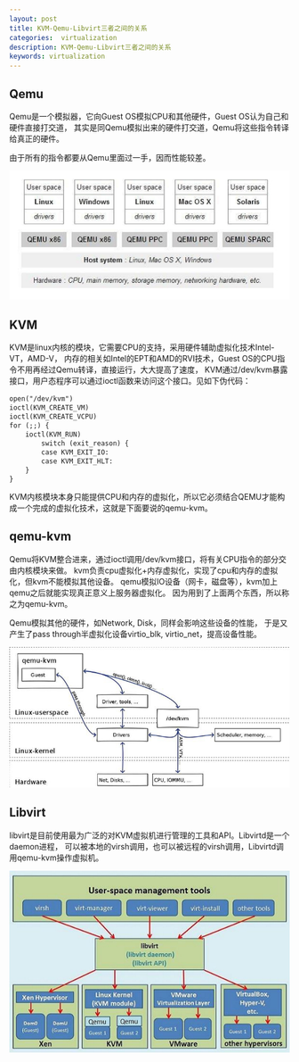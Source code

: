 ```yaml
---
layout: post
title: KVM-Qemu-Libvirt三者之间的关系
categories:  virtualization
description: KVM-Qemu-Libvirt三者之间的关系
keywords: virtualization
---
```

## Qemu

Qemu是一个模拟器，它向Guest OS模拟CPU和其他硬件，Guest OS认为自己和硬件直接打交道，
其实是同Qemu模拟出来的硬件打交道，Qemu将这些指令转译给真正的硬件。

由于所有的指令都要从Qemu里面过一手，因而性能较差。

![qemu](/images/virtualization/wKiom1WdDYyjiVZiAAECBtAEQ5E590.jpg)

## KVM

KVM是linux内核的模块，它需要CPU的支持，采用硬件辅助虚拟化技术Intel-VT，AMD-V，
内存的相关如Intel的EPT和AMD的RVI技术，Guest OS的CPU指令不用再经过Qemu转译，直接运行，大大提高了速度，
KVM通过/dev/kvm暴露接口，用户态程序可以通过ioctl函数来访问这个接口。见如下伪代码：

```
open("/dev/kvm")
ioctl(KVM_CREATE_VM)
ioctl(KVM_CREATE_VCPU)
for (;;) {
    ioctl(KVM_RUN)
        switch (exit_reason) {
        case KVM_EXIT_IO:
        case KVM_EXIT_HLT:
    }
}
```

KVM内核模块本身只能提供CPU和内存的虚拟化，所以它必须结合QEMU才能构成一个完成的虚拟化技术，这就是下面要说的qemu-kvm。


## qemu-kvm

Qemu将KVM整合进来，通过ioctl调用/dev/kvm接口，将有关CPU指令的部分交由内核模块来做。
kvm负责cpu虚拟化+内存虚拟化，实现了cpu和内存的虚拟化，但kvm不能模拟其他设备。
qemu模拟IO设备（网卡，磁盘等），kvm加上qemu之后就能实现真正意义上服务器虚拟化。
因为用到了上面两个东西，所以称之为qemu-kvm。

Qemu模拟其他的硬件，如Network, Disk，同样会影响这些设备的性能，
于是又产生了pass through半虚拟化设备virtio_blk, virtio_net，提高设备性能。

![qemu-kvm](/images/virtualization/wKiom1WdDc2CEwy6AAGPf4VzQao172.jpg)

## Libvirt

libvirt是目前使用最为广泛的对KVM虚拟机进行管理的工具和API。Libvirtd是一个daemon进程，
可以被本地的virsh调用，也可以被远程的virsh调用，Libvirtd调用qemu-kvm操作虚拟机。

![libvirt](/images/virtualization/wKioL1WdD72RRy8mAAIuDm6sVAY591.jpg)
